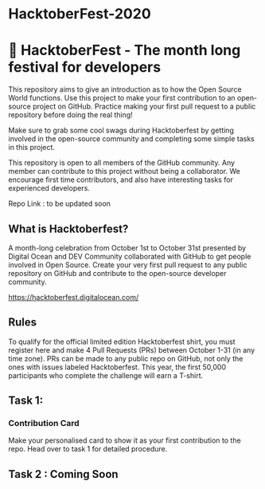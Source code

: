 # HacktoberFest-2020

# :dart: HacktoberFest - The month long festival for developers
This repository aims to give an introduction as to how the Open Source World functions. Use this project to make your first contribution to an open-source project on GitHub. Practice making your first pull request to a public repository before doing the real thing!

Make sure to grab some cool swags during Hacktoberfest by getting involved in the open-source community and completing some simple tasks in this project.

This repository is open to all members of the GitHub community. Any member can contribute to this project without being a collaborator. We encourage first time contributors, and also have interesting tasks for experienced developers.

Repo Link : to be updated soon

## What is Hacktoberfest?
A month-long celebration from October 1st to October 31st presented by Digital Ocean and DEV Community collaborated with GitHub to get people involved in Open Source. Create your very first pull request to any public repository on GitHub and contribute to the open-source developer community.

https://hacktoberfest.digitalocean.com/

## Rules
To qualify for the official limited edition Hacktoberfest shirt, you must register here and make 4 Pull Requests (PRs) between October 1-31 (in any time zone). PRs can be made to any public repo on GitHub, not only the ones with issues labeled Hacktoberfest. This year, the first 50,000 participants who complete the challenge will earn a T-shirt.

## Task 1: 
### Contribution Card

Make your personalised card to show it as your first contribution to the repo. 
Head over to task 1 for detailed procedure.


## Task 2 : Coming Soon 